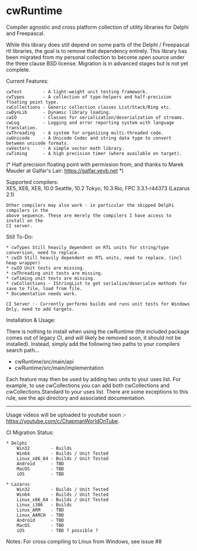 # cwRuntime
Compiler agnostic and cross platform collection of utility libraries for Delphi and Freepascal.

While this library does still depend on some parts of the Delphi / Freepascal rtl libraries, 
the goal is to remove that dependency entirely. This library has been migrated from my personal 
collection to become open source under the three clause BSD license. Migration is in advanced 
stages but is not yet complete. 

Current Features:
	
	cwTest        - A light-weight unit testing framework.
	cwTypes       - A collection of type-helpers and half-precision floating point type.
	cwCollections - Generic collection classes List/Stack/Ring etc.
	cwDynLib      - Dynamic library loading.
	cwIO          - Classes for serialization/deserialzation of streams.
	cwLog         - Logging and error reporting system with language translation.
	cwThreading   - A system for organizing multi-threaded code.
	cwUnicode     - A Unicode Codec and string data type to convert between unicode formats.
	cwVectors     - A simple vector math library.
	cwTiming      - A high precision timer (where available on target).

(* Half precision floating point with permission from, and thanks to Marek Mauder
   at Galfar's Lair: https://galfar.vevb.net *)
	
Supported compilers:  
    XE5, XE6, XE8, 10.0 Seattle, 10.2 Tokyo, 10.3 Rio, FPC 3.3.1-r44373 (Lazarus 2.1)
	
	Other compilers may also work - in particular the skipped Delphi compilers in the 
	above sequence. These are merely the compilers I have access to install on the 
	CI server.

Still To-Do:

	* cwTypes Still heavily dependent on RTL units for string/type conversion, need to replace.
	* cwIO Still heavily dependent on RTL units, need to replace. (incl heap wrapper)
	* cwIO Unit tests are missing.
	* cwThreading unit tests are missing.
	* cwTiming unit tests are missing.
	* cwCollections - IStringList to get serialize/deserialze methods for save to file, load from file.	
	* Documentation needs work.
	
    CI Server :- Currently performs builds and runs unit tests for Windows Only, need to add targets.

Installation & Usage:

 There is nothing to install when using the cwRuntime (the included package comes out of legacy CI, and will likely be removed soon, it should not be installed). Instead, simply add the following two paths to your compilers search path...
 
 * cwRuntime/src/main/api
 * cwRuntime/src/main/implementation
 
Each feature may then be used by adding two units to your uses list. For example, to use cwCollections you can add both cwCollections and cwCollections.Standard to your uses list. There are some exceptions to this rule, see the api directory and associated documentation.

---  
Usage videos will be uploaded to youtube soon :- https://youtube.com/c/ChapmanWorldOnTube.

CI Migration Status:

	* Delphi
		Win32        - Builds
		Win64        - Builds / Unit Tested
		Linux_x86_64 - Builds / Unit Tested
		Android      - TBD
		MacOS        - TBD
		iOS          - TBD

	* Lazarus
		Win32        - Builds / Unit Tested
		Win64        - Builds / Unit Tested
		Linux_x86_64 - Builds / Unit Tested
		Linux_i386   - Builds
		Linux_ARM    - TBD
		Linux_AARCH  - TBD
		Android      - TBD
		MacOS        - TBD
		iOS          - TBD ? possible ?
		 

Notes: For cross compiling to Linux from Windows, see issue #8

